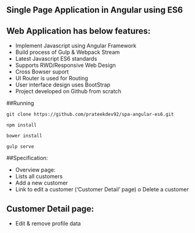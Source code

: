 ## Single Page Application in Angular using ES6

## Web Application has below features:

* Implement Javascript using Angular Framework
* Build process of Gulp & Webpack Stream
* Latest Javascript ES6 standards
* Supports RWD/Responsive Web Design
* Cross Bowser suport
* UI Router is used for Routing
* User interface design uses BootStrap
* Project developed on Github from scratch 

##Running

```
git clone https://github.com/prateekdev92/spa-angular-es6.git
```

```
npm install
```

```
bower install
```

```
gulp serve
```

##Specification:
* Overview page:
* Lists all customers
* Add a new customer
* Link to edit a customer (‘Customer Detail’ page) o Delete a customer

## Customer Detail page:
* Edit & remove profile data